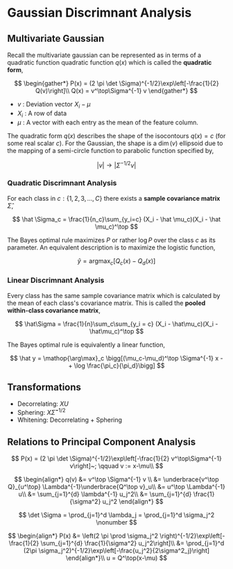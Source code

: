 #  Gaussian Discrimnant Analysis

## Multivariate Gaussian

Recall the multivariate gaussian can be represented as in terms of a quadratic function quadratic function $q(x)$ which is called the **quadratic form**,

$$
\begin{gather*}
P(x) = (2 \pi \det \Sigma)^{-1/2}\exp\left[-\frac{1}{2} Q(v)\right]\\
Q(x) = v^\top\Sigma^{-1} v
\end{gather*}
$$

* $v​$ : Deviation vector $X_i-\mu​$
* $X_i​$ : A row of data
* $\mu$ : A vector with each entry as the mean of the feature column.

The quadratic form $q(x)$ describes the shape of the isocontours $q(x) = c$ (for some real scalar $c$). For the Gaussian, the shape is a $\dim(v)$ ellipsoid due to the mapping of a semi-circle function to parabolic function specified by,

$$
|v| \longrightarrow \left\lvert\Sigma^{-1/2} v\right\rvert
$$

### Quadratic Discrimnant Analysis

For each class in $c : \{1,2,3,\ldots,C\}$ there exists a **sample covariance matrix** $\hat\Sigma$,

$$
\hat \Sigma_c = \frac{1}{n_c}\sum_{y_i=c} (X_i - \hat \mu_c)(X_i - \hat \mu_c)^\top
$$

The Bayes optimal rule maximizes $P$ or rather $\log P$ over the class $c$ as its parameter. An equivalent description is to maximize the logistic function,

$$
\hat y = \mathop{\arg\max}_c \bigg[Q_c(x) - Q_d(x)\bigg]
$$

### Linear Discrimnant Analysis

Every class has the same sample covariance matrix which is calculated by the mean of each class's covariance matrix. This is called the **pooled within-class covariance matrix**,

$$
\hat\Sigma = \frac{1}{n}\sum_c\sum_{y_i = c} (X_i - \hat\mu_c)(X_i - \hat\mu_c)^\top
$$

The Bayes optimal rule is equivalently a linear function,

$$
\hat y = \mathop{\arg\max}_c \bigg[(\mu_c-\mu_d)^\top \Sigma^{-1} x - + \log \frac{\pi_c}{\pi_d}\bigg]
$$

## Transformations

* Decorrelating: $XU$
* Sphering: $X\hat\Sigma^{-1/2}​$
* Whitening: Decorrelating + Sphering



## Relations to Principal Component Analysis

$$
P(x) = (2 \pi \det \Sigma)^{-1/2}\exp\left[-\frac{1}{2} v^\top\Sigma^{-1} v\right]~; \qquad v := x-\mu\\
$$

$$
\begin{align*}
q(v) &= v^\top \Sigma^{-1} v \\
&= \underbrace{v^\top Q}_{u^\top} \Lambda^{-1}\underbrace{Q^\top v}_u\\
&= u^\top \Lambda^{-1} u\\
&= \sum_{j=1}^{d} \lambda^{-1} u_j^2\\
&= \sum_{j=1}^{d} \frac{1}{\sigma^2} u_j^2
\end{align*}
$$

$$
\det \Sigma = \prod_{j=1}^d \lambda_j = \prod_{j=1}^d \sigma_j^2 \nonumber
$$

$$
\begin{align*}
P(x) &= \left(2 \pi \prod \sigma_j^2 \right)^{-1/2}\exp\left[-\frac{1}{2} \sum_{j=1}^{d} \frac{1}{\sigma^2} u_j^2\right]\\
&= \prod_{j=1}^d (2\pi \sigma_j^2)^{-1/2}\exp\left[-\frac{u_j^2}{2\sigma^2_j}\right]
\end{align*}\\
u = Q^\top(x-\mu)
$$

